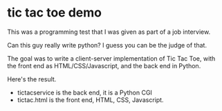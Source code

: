 # tic tac toe demo

This was a programming test that I was given as part of a job interview.

Can this guy really write python?  I guess you can be the judge of that.

The goal was to write a client-server implementation of Tic Tac Toe, with the front end as HTML/CSS/Javascript,
and the back end in Python.

Here's the result.

* tictacservice is the back end, it is a Python CGI
* tictac.html is the front end, HTML, CSS, Javascript.
 